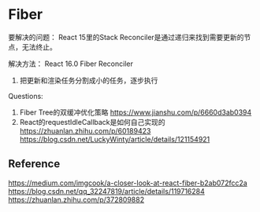 # Fiber

要解决的问题：
React 15里的Stack Reconciler是通过递归来找到需要更新的节点，无法终止。

解决方法：
React 16.0 Fiber Reconciler
1. 把更新和渲染任务分割成小的任务，逐步执行


Questions:
1. Fiber Tree的双缓冲优化策略 https://www.jianshu.com/p/6660d3ab0394  
2. React的requestIdleCallback是如何自己实现的  
https://zhuanlan.zhihu.com/p/60189423
https://blog.csdn.net/LuckyWinty/article/details/121154921

## Reference
https://medium.com/imgcook/a-closer-look-at-react-fiber-b2ab072fcc2a
https://blog.csdn.net/qq_32247819/article/details/119716284
https://zhuanlan.zhihu.com/p/372809882